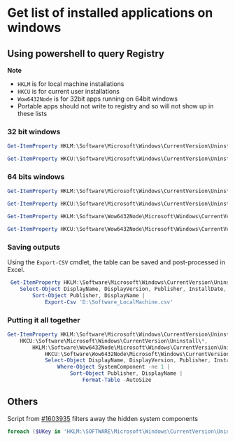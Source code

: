 # Get list of installed applications on windows

## Using powershell to query Registry
**Note** 
- `HKLM` is for local machine installations
- `HKCU` is for current user installations
- `Wow6432Node` is for 32bit apps running on 64bit windows
- Portable apps should not write to registry and so will not show up in these lists

### 32 bit windows
```powershell
Get-ItemProperty HKLM:\Software\Microsoft\Windows\CurrentVersion\Uninstall\* | Select-Object DisplayName, DisplayVersion, Publisher, InstallDate, SystemComponent  | Sort-Object Publisher, DisplayName | Format-Table -AutoSize

Get-ItemProperty HKCU:\Software\Microsoft\Windows\CurrentVersion\Uninstall\* | Select-Object DisplayName, DisplayVersion, Publisher, InstallDate, SystemComponent  | Sort-Object Publisher, DisplayName | Format-Table -AutoSize
```

### 64 bits windows
```powershell
Get-ItemProperty HKLM:\Software\Microsoft\Windows\CurrentVersion\Uninstall\* | Select-Object DisplayName, DisplayVersion, Publisher, InstallDate, SystemComponent  | Sort-Object Publisher, DisplayName | Format-Table -AutoSize

Get-ItemProperty HKCU:\Software\Microsoft\Windows\CurrentVersion\Uninstall\* | Select-Object DisplayName, DisplayVersion, Publisher, InstallDate, SystemComponent  | Sort-Object Publisher, DisplayName | Format-Table -AutoSize

Get-ItemProperty HKLM:\Software\Wow6432Node\Microsoft\Windows\CurrentVersion\Uninstall\* | Select-Object DisplayName, DisplayVersion, Publisher, InstallDate, SystemComponent  | Sort-Object Publisher, DisplayName | Format-Table -AutoSize

Get-ItemProperty HKCU:\Software\Wow6432Node\Microsoft\Windows\CurrentVersion\Uninstall\* | Select-Object DisplayName, DisplayVersion, Publisher, InstallDate, SystemComponent  | Sort-Object Publisher, DisplayName | Format-Table -AutoSize
```
### Saving outputs
Using the `Export-CSV` cmdlet, the table can be saved and post-processed in Excel.
``` powershell
 Get-ItemProperty HKLM:\Software\Microsoft\Windows\CurrentVersion\Uninstall\* | 
    Select-Object DisplayName, DisplayVersion, Publisher, InstallDate, SystemComponent  | 
        Sort-Object Publisher, DisplayName | 
            Export-Csv 'D:\Software_LocalMachine.csv'
```

### Putting it all together
```powershell
Get-ItemProperty HKLM:\Software\Microsoft\Windows\CurrentVersion\Uninstall\*,
    HKCU:\Software\Microsoft\Windows\CurrentVersion\Uninstall\*,
        HKLM:\Software\Wow6432Node\Microsoft\Windows\CurrentVersion\Uninstall\*,
            HKCU:\Software\Wow6432Node\Microsoft\Windows\CurrentVersion\Uninstall\* | 
            Select-Object DisplayName, DisplayVersion, Publisher, InstallDate, SystemComponent  | 
                Where-Object SystemComponent -ne 1 |
                    Sort-Object Publisher, DisplayName | 
                        Format-Table -AutoSize
```

## Others
Script from
[#1603935](https://superuser.com/a/1603935) filters away the hidden system components
```powershell
foreach ($UKey in 'HKLM:\SOFTWARE\Microsoft\Windows\CurrentVersion\Uninstall\*','HKLM:\SOFTWARE\Wow6432node\Microsoft\Windows\CurrentVersion\Uninstall\*','HKCU:\SOFTWARE\Microsoft\Windows\CurrentVersion\Uninstall\*','HKCU:\SOFTWARE\Wow6432node\Microsoft\Windows\CurrentVersion\Uninstall\*'){foreach ($Product in (Get-ItemProperty $UKey -ErrorAction SilentlyContinue)){if($Product.DisplayName -and $Product.SystemComponent -ne 1){$Product.DisplayName}}}
```
